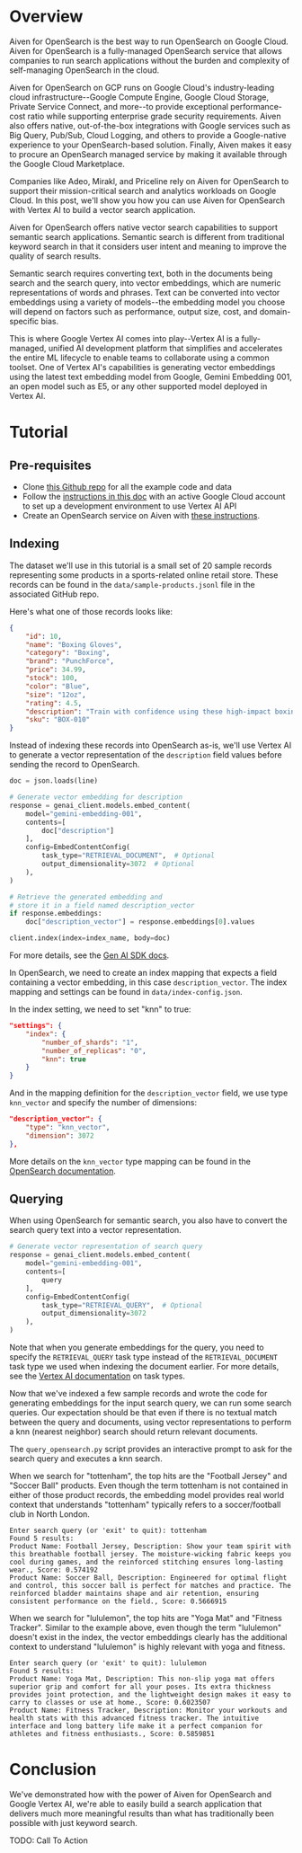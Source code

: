 # Overview

Aiven for OpenSearch is the best way to run OpenSearch on Google Cloud. Aiven for OpenSearch is a fully-managed OpenSearch service that allows companies to run search applications without the burden and complexity of self-managing OpenSearch in the cloud.

Aiven for OpenSearch on GCP runs on Google Cloud's industry-leading cloud infrastructure--Google Compute Engine, Google Cloud Storage, Private Service Connect, and more--to provide exceptional performance-cost ratio while supporting enterprise grade security requirements. Aiven also offers native, out-of-the-box integrations with Google services such as Big Query, Pub/Sub, Cloud Logging, and others to provide a Google-native experience to your OpenSearch-based solution. Finally, Aiven makes it easy to procure an OpenSearch managed service by making it available through the Google Cloud Marketplace. 

Companies like Adeo, Mirakl, and Priceline rely on Aiven for OpenSearch to support their mission-critical search and analytics workloads on Google Cloud. In this post, we'll show you how you can use Aiven for OpenSearch with Vertex AI to build a vector search application. 

Aiven for OpenSearch offers native vector search capabilities to support semantic search applications. Semantic search is different from traditional keyword search in that it considers user intent and meaning to improve the quality of search results. 

Semantic search requires converting text, both in the documents being search and the search query, into vector embeddings, which are numeric representations of words and phrases. Text can be converted into vector embeddings using a variety of models--the embedding model you choose will depend on factors such as performance, output size, cost, and domain-specific bias.

This is where Google Vertex AI comes into play--Vertex AI is a fully-managed, unified AI development platform that simplifies and accelerates the entire ML lifecycle to enable teams to collaborate using a common toolset. One of Vertex AI's capabilities is generating vector embeddings using the latest text embedding model from Google, Gemini Embedding 001, an open model such as E5, or any other supported model deployed in Vertex AI.

# Tutorial

## Pre-requisites

* Clone [this Github repo](https://github.com/peterskim12/opensearch-gcp-vertexai) for all the example code and data
* Follow the [instructions in this doc](https://cloud.google.com/vertex-ai/generative-ai/docs/start/api-keys?usertype=expressmode) with an active Google Cloud account to set up a development environment to use Vertex AI API
* Create an OpenSearch service on Aiven with [these instructions](https://aiven.io/docs/products/opensearch/get-started). 

## Indexing

The dataset we'll use in this tutorial is a small set of 20 sample records representing some products in a sports-related online retail store. These records can be found in the `data/sample-products.jsonl` file in the associated GitHub repo.

Here's what one of those records looks like:

```json
{
	"id": 10,
	"name": "Boxing Gloves",
	"category": "Boxing",
	"brand": "PunchForce",
	"price": 34.99,
	"stock": 100,
	"color": "Blue",
	"size": "12oz",
	"rating": 4.5,
	"description": "Train with confidence using these high-impact boxing gloves. The multi-layer padding absorbs shocks, and the secure wrist strap provides stability during intense workouts.",
	"sku": "BOX-010"
}
```

Instead of indexing these records into OpenSearch as-is, we'll use Vertex AI to generate a vector representation of the `description` field values before sending the record to OpenSearch. 

```python
doc = json.loads(line)

# Generate vector embedding for description
response = genai_client.models.embed_content(
	model="gemini-embedding-001",
	contents=[
		doc["description"]
	],
	config=EmbedContentConfig(
		task_type="RETRIEVAL_DOCUMENT",  # Optional
		output_dimensionality=3072  # Optional
	),
)

# Retrieve the generated embedding and 
# store it in a field named description_vector
if response.embeddings:
	doc["description_vector"] = response.embeddings[0].values

client.index(index=index_name, body=doc)
```

For more details, see the [Gen AI SDK docs](https://googleapis.github.io/python-genai/genai.html#genai.models.Models.embed_content). 

In OpenSearch, we need to create an index mapping that expects a field containing a vector embedding, in this case `description_vector`. The index mapping and settings can be found in `data/index-config.json`.

In the index setting, we need to set "knn" to true:

```json
"settings": {
	"index": {
		"number_of_shards": "1",
		"number_of_replicas": "0",
		"knn": true
	}
}
```

And in the mapping definition for the `description_vector` field, we use type `knn_vector` and specify the number of dimensions:

```json
"description_vector": {
	"type": "knn_vector",
	"dimension": 3072
},
```

More details on the `knn_vector` type mapping can be found in the [OpenSearch documentation](https://docs.opensearch.org/latest/field-types/supported-field-types/knn-vector/). 

## Querying

When using OpenSearch for semantic search, you also have to convert the search query text into a vector representation. 

```python
# Generate vector representation of search query
response = genai_client.models.embed_content(
	model="gemini-embedding-001",
	contents=[
		query
	],
	config=EmbedContentConfig(
		task_type="RETRIEVAL_QUERY",  # Optional
		output_dimensionality=3072
	),
)
```

Note that when you generate embeddings for the query, you need to specify the `RETRIEVAL_QUERY` task type instead of the `RETRIEVAL_DOCUMENT` task type we used when indexing the document earlier. For more details, see the [Vertex AI documentation](https://cloud.google.com/vertex-ai/generative-ai/docs/embeddings/task-types#retrieve_information_from_texts) on task types.

Now that we've indexed a few sample records and wrote the code for generating embeddings for the input search query, we can run some search queries. Our expectation should be that even if there is no textual match between the query and documents, using vector representations to perform a knn (nearest neighbor) search should return relevant documents.

The `query_opensearch.py` script provides an interactive prompt to ask for the search query and executes a knn search. 

When we search for "tottenham", the top hits are the "Football Jersey" and "Soccer Ball" products. Even though the term tottenham is not contained in either of those product records, the embedding model provides real world context that understands "tottenham" typically refers to a soccer/football club in North London. 

```
Enter search query (or 'exit' to quit): tottenham
Found 5 results:
Product Name: Football Jersey, Description: Show your team spirit with this breathable football jersey. The moisture-wicking fabric keeps you cool during games, and the reinforced stitching ensures long-lasting wear., Score: 0.574192
Product Name: Soccer Ball, Description: Engineered for optimal flight and control, this soccer ball is perfect for matches and practice. The reinforced bladder maintains shape and air retention, ensuring consistent performance on the field., Score: 0.5666915
```

When we search for "lululemon", the top hits are "Yoga Mat" and "Fitness Tracker". Similar to the example above, even though the term "lululemon" doesn't exist in the index, the vector embeddings clearly has the additional context to understand "lululemon" is highly relevant with yoga and fitness.

```
Enter search query (or 'exit' to quit): lululemon
Found 5 results:
Product Name: Yoga Mat, Description: This non-slip yoga mat offers superior grip and comfort for all your poses. Its extra thickness provides joint protection, and the lightweight design makes it easy to carry to classes or use at home., Score: 0.6023507
Product Name: Fitness Tracker, Description: Monitor your workouts and health stats with this advanced fitness tracker. The intuitive interface and long battery life make it a perfect companion for athletes and fitness enthusiasts., Score: 0.5859851
```

# Conclusion

We've demonstrated how with the power of Aiven for OpenSearch and Google Vertex AI, we're able to easily build a search application that delivers much more meaningful results than what has traditionally been possible with just keyword search. 

TODO: Call To Action